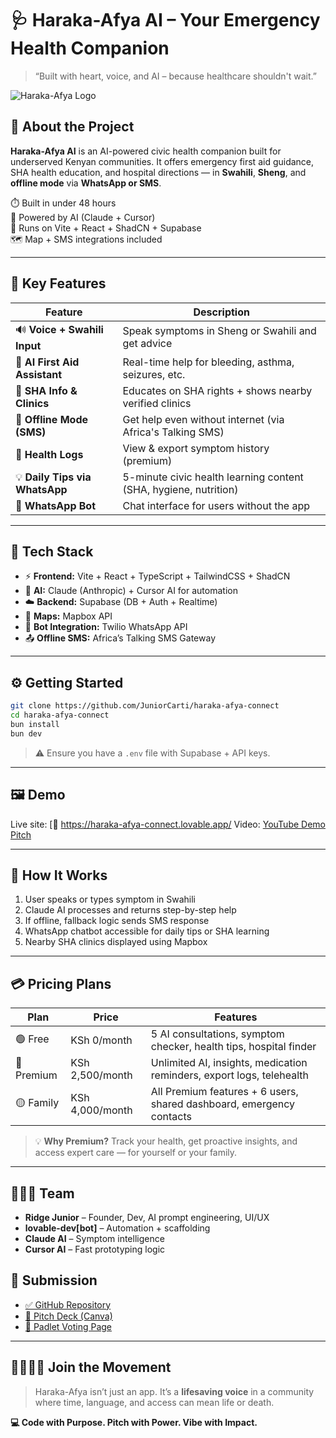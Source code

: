 # 🩺 Haraka-Afya AI – Your Emergency Health Companion

> “Built with heart, voice, and AI – because healthcare shouldn't wait.”

![Haraka-Afya Logo](./public/logo.png)

## 🚀 About the Project

**Haraka-Afya AI** is an AI-powered civic health companion built for underserved Kenyan communities. It offers emergency first aid guidance, SHA health education, and hospital directions — in **Swahili**, **Sheng**, and **offline mode** via **WhatsApp or SMS**.

⏱️ Built in under 48 hours  
🧠 Powered by AI (Claude + Cursor)  
📱 Runs on Vite + React + ShadCN + Supabase  
🗺️ Map + SMS integrations included  

---

## 🎯 Key Features

| Feature                      | Description                                                                 |
|-----------------------------|-----------------------------------------------------------------------------|
| 🔊 **Voice + Swahili Input**  | Speak symptoms in Sheng or Swahili and get advice                          |
| 🧠 **AI First Aid Assistant** | Real-time help for bleeding, asthma, seizures, etc.                        |
| 🏥 **SHA Info & Clinics**     | Educates on SHA rights + shows nearby verified clinics                    |
| 📶 **Offline Mode (SMS)**     | Get help even without internet (via Africa's Talking SMS)                 |
| 🧾 **Health Logs**            | View & export symptom history (premium)                                   |
| 💡 **Daily Tips via WhatsApp**| 5-minute civic health learning content (SHA, hygiene, nutrition)          |
| 💬 **WhatsApp Bot**           | Chat interface for users without the app                                  |

---

## 🧩 Tech Stack

- ⚡️ **Frontend:** Vite + React + TypeScript + TailwindCSS + ShadCN
- 🧠 **AI:** Claude (Anthropic) + Cursor AI for automation
- ☁️ **Backend:** Supabase (DB + Auth + Realtime)
- 📍 **Maps:** Mapbox API
- 📲 **Bot Integration:** Twilio WhatsApp API
- 📤 **Offline SMS:** Africa’s Talking SMS Gateway

---

## ⚙️ Getting Started

```bash
git clone https://github.com/JuniorCarti/haraka-afya-connect
cd haraka-afya-connect
bun install
bun dev
````

> ⚠️ Ensure you have a `.env` file with Supabase + API keys.

---

## 🖼️ Demo

Live site: [🔗 https://haraka-afya-connect.lovable.app/
Video: [YouTube Demo Pitch](#)

---

## 🧪 How It Works

1. User speaks or types symptom in Swahili
2. Claude AI processes and returns step-by-step help
3. If offline, fallback logic sends SMS response
4. WhatsApp chatbot accessible for daily tips or SHA learning
5. Nearby SHA clinics displayed using Mapbox

---

## 💳 Pricing Plans

| Plan       | Price             | Features                                                                 |
|------------|-------------------|--------------------------------------------------------------------------|
| 🟢 Free     | KSh 0/month       | 5 AI consultations, symptom checker, health tips, hospital finder       |
| 🔵 Premium  | KSh 2,500/month   | Unlimited AI, insights, medication reminders, export logs, telehealth   |
| 🟡 Family   | KSh 4,000/month   | All Premium features + 6 users, shared dashboard, emergency contacts    |

> 💡 **Why Premium?** Track your health, get proactive insights, and access expert care — for yourself or your family.

---
## 👨🏽‍💻 Team

* **Ridge Junior** – Founder, Dev, AI prompt engineering, UI/UX
* **lovable-dev\[bot]** – Automation + scaffolding
* **Claude AI** – Symptom intelligence
* **Cursor AI** – Fast prototyping logic
  
## 📁 Submission

* [✅ GitHub Repository](https://github.com/JuniorCarti/haraka-afya-connect)
* [🎯 Pitch Deck (Canva)](https://www.canva.com/design/DAGsIkmUSNM/sEgk3ZXUGGPbjFV9lXfcLw/edit?utm_content=DAGsIkmUSNM&utm_campaign=designshare&utm_medium=link2&utm_source=sharebutton)
* [📌 Padlet Voting Page](https://padlet.com/kamausuzan711/vote-for-you-best-vibe-coding-project-g4h77eaov8awtolt/wish/O7A9Qm2Kz77NZ6x3)

---

## 🫱🏽‍🫲🏽 Join the Movement

> Haraka-Afya isn’t just an app.
> It’s a **lifesaving voice** in a community where time, language, and access can mean life or death.

**💻 Code with Purpose. Pitch with Power. Vibe with Impact.**
